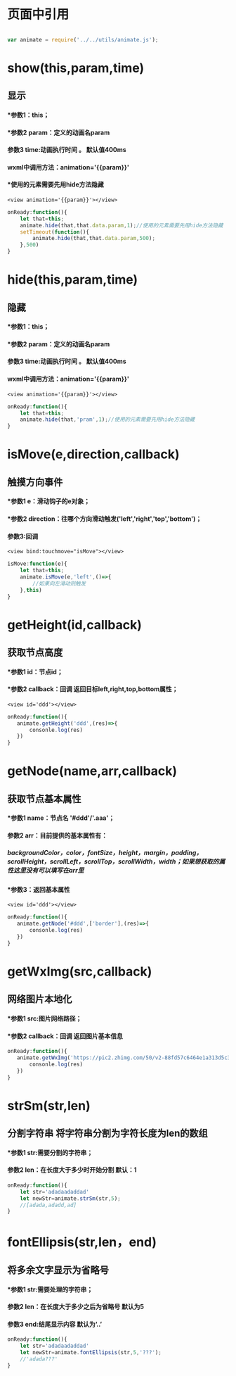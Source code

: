 # 页面中引用
 ```javascript

var animate = require('../../utils/animate.js');

```
# show(this,param,time)
## 显示 
#### *参数1：this；
#### *参数2 param：定义的动画名param 
#### 参数3 time:动画执行时间 。 默认值400ms
#### wxml中调用方法：animation='{{param}}' 
#### *使用的元素需要先用hide方法隐藏 
```
<view animation='{{param}}'></view>
``` 
```javascript
onReady:function(){
    let that=this;
    animate.hide(that,that.data.param,1);//使用的元素需要先用hide方法隐藏  
    setTimeout(function(){
        animate.hide(that,that.data.param,500);
    },500)
}
```
# hide(this,param,time)
## 隐藏 
#### *参数1：this；
#### *参数2 param：定义的动画名param 
#### 参数3 time:动画执行时间 。 默认值400ms
#### wxml中调用方法：animation='{{param}}'  
```
<view animation='{{param}}'></view>
``` 
```javascript
onReady:function(){
    let that=this;
    animate.hide(that,'pram',1);//使用的元素需要先用hide方法隐藏  
}
```
# isMove(e,direction,callback)
## 触摸方向事件 
#### *参数1 e：滑动钩子的e对象；
#### *参数2 direction：往哪个方向滑动触发('left','right','top','bottom')；
#### 参数3:回调 
```
<view bind:touchmove="isMove"></view>
``` 
```javascript
isMove:function(e){
    let that=this;
    animate.isMove(e,'left',()=>{
        //如果向左滑动则触发
    },this)
}
```
# getHeight(id,callback)
## 获取节点高度 
#### *参数1 id：节点id；
#### *参数2 callback：回调 返回目标left,right,top,bottom属性；
```
<view id='ddd'></view>
``` 
```javascript
onReady:function(){
   animate.getHeight('ddd',(res)=>{
       consonle.log(res)
   })
}
```
# getNode(name,arr,callback)
## 获取节点基本属性 
#### *参数1 name：节点名 '#ddd'/'.aaa'；
#### 参数2 arr：目前提供的基本属性有：
##### backgroundColor，color，fontSize，height，margin，padding，scrollHeight，scrollLeft，scrollTop，scrollWidth，width；如果想获取的属性这里没有可以填写在arr里
#### *参数3：返回基本属性
```
<view id='ddd'></view>
``` 
```javascript
onReady:function(){
   animate.getNode('#ddd',['border'],(res)=>{
       consonle.log(res)
   })
}
```
# getWxImg(src,callback)
## 网络图片本地化 
#### *参数1 src:图片网络路径；
#### *参数2 callback：回调 返回图片基本信息

```javascript
onReady:function(){
   animate.getWxImg('https://pic2.zhimg.com/50/v2-88fd57c6464e1a313d5c3337aba07458_hd.jpg',(res)=>{
       consonle.log(res)
   })
}
```
# strSm(str,len)
## 分割字符串 将字符串分割为字符长度为len的数组 
#### *参数1 str:需要分割的字符串；
#### 参数2 len：在长度大于多少时开始分割 默认：1

```javascript
onReady:function(){
    let str='adadaadaddad'
    let newStr=animate.strSm(str,5);
    //[adada,adadd,ad]
}
```
# fontEllipsis(str,len，end)
## 将多余文字显示为省略号
#### *参数1 str:需要处理的字符串；
#### 参数2 len：在长度大于多少之后为省略号 默认为5
#### 参数3 end:结尾显示内容 默认为‘..’

```javascript
onReady:function(){
    let str='adadaadaddad'
    let newStr=animate.fontEllipsis(str,5,'???');
    //'adada???'
}
```